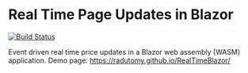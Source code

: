 # Real Time Page Updates in Blazor

[![Build Status](https://dev.azure.com/radutomy0781/radutomy/_apis/build/status/radutomy.RealTimeBlazor?branchName=master)](https://dev.azure.com/radutomy0781/radutomy/_build/latest?definitionId=1&branchName=master)

Event driven real time price updates in a Blazor web assembly (WASM) application. 
Demo page: https://radutomy.github.io/RealTimeBlazor/

